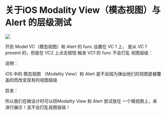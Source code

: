 # 关于iOS Modality View（模态视图）与 Alert 的层级测试

![](https://p.ipic.vip/rsxie1.gif)

开启 Model VC（模态视图）和 Alert 的 func 设置在 VC 1 上， 是从 VC 1 present 的，但是在 VC2 上点击按钮 触发 VC1 的 func 不会打乱 视图层级：

说明：

iOS 中的 模态视图 （Modality View）和 Alert 是不会因为弹出他们的视图是被覆盖的而改变现有的视图层级

启发：

所以我们在做设计时可以将Modality View 和 Alert 尝试放在 一个根视图上，来进行展示！且不会打乱视图层级！